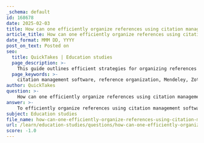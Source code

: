 ```yaml
---
_schema: default
id: 168678
date: 2025-02-03
title: How can one efficiently organize references using citation management software?
article_title: How can one efficiently organize references using citation management software?
date_format: MMM DD, YYYY
post_on_text: Posted on
seo:
  title: QuickTakes | Education studies
  page_description: >-
    This guide outlines efficient strategies for organizing references using citation management software, highlighting tools, features, and best practices for researchers to enhance their academic writing process.
  page_keywords: >-
    citation management software, reference organization, Mendeley, Zotero, EndNote, RefWorks, importing references, notes and annotations, word processor integration, backup library, training workshops
author: QuickTakes
question: >-
    How can one efficiently organize references using citation management software?
answer: >-
    To efficiently organize references using citation management software, researchers can follow these steps:\n\n1. **Choose the Right Software**: Select a citation management tool that fits your needs. Popular options include Mendeley, Zotero, EndNote, and RefWorks. Each has unique features, so consider factors like ease of use, integration with word processors, and support for various citation styles (including APA).\n\n2. **Import References**: Most citation management software allows you to import references directly from databases, library catalogs, or websites. Look for options to import citations in bulk, which can save time. You can also manually add references if needed.\n\n3. **Organize References**: Use folders or tags to categorize your references based on topics, projects, or types of sources. This organization will make it easier to locate specific references later.\n\n4. **Utilize Notes and Annotations**: Many citation management tools allow you to add notes or annotations to your references. Use this feature to summarize key points or thoughts about each source, which can be helpful when writing your paper.\n\n5. **Integrate with Word Processors**: Take advantage of the integration features that many citation management tools offer with word processors like Microsoft Word or Google Docs. This allows you to insert in-text citations and generate a references page automatically, formatted according to your chosen style (e.g., APA).\n\n6. **Stay Updated**: Regularly update your citation library with new references as you conduct research. This practice ensures that you have the most current and relevant sources at your fingertips.\n\n7. **Backup Your Library**: Ensure that your citation library is backed up, either through the software’s cloud service or by exporting your references to a file. This step is crucial to prevent data loss.\n\n8. **Learn the Software**: Familiarize yourself with the features of your chosen citation management software. Many tools offer tutorials, user guides, or community forums that can help you maximize their capabilities.\n\n9. **Attend Workshops or Training**: If available, participate in workshops or training sessions on citation management software. These can provide valuable insights and tips on how to use the software effectively.\n\nBy following these steps, researchers can streamline their citation management process, reduce the likelihood of errors, and enhance their overall academic writing efficiency. This approach not only saves time but also helps maintain citation integrity and accuracy, which are essential in academic writing.
subject: Education studies
file_name: how-can-one-efficiently-organize-references-using-citation-management-software.md
url: /learn/education-studies/questions/how-can-one-efficiently-organize-references-using-citation-management-software
score: -1.0
---
```


&nbsp;